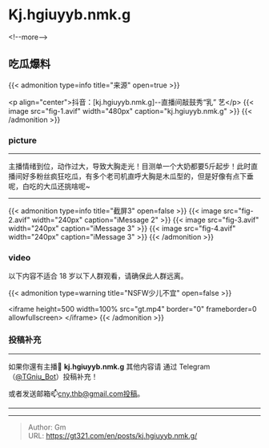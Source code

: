 # Kj.hgiuyyb.nmk.g

&lt;!--more--&gt;

## 吃瓜爆料

{{&lt; admonition type=info title=&#34;来源&#34; open=true &gt;}}

&lt;p align=&#34;center&#34;&gt;抖音：[kj.hgiuyyb.nmk.g]--直播间敲鼓秀“乳” 艺&lt;/p&gt;
{{&lt; image src=&#34;fig-1.avif&#34; width=&#34;480px&#34; caption=&#34;kj.hgiuyyb.nmk.g&#34; &gt;}}
{{&lt; /admonition &gt;}}
### picture
***
主播情绪到位，动作过大，导致大胸走光！目测单一个大奶都要5斤起步！此时直播间好多粉丝疯狂吃瓜，有多个老司机直呼大胸是木瓜型的，但是好像有点下垂呢，白吃的大瓜还挑啥呢~
***

{{&lt; admonition type=info title=&#34;截屏3&#34; open=false &gt;}}
{{&lt; image src=&#34;fig-2.avif&#34; width=&#34;240px&#34; caption=&#34;iMessage 2&#34; &gt;}}
{{&lt; image src=&#34;fig-3.avif&#34; width=&#34;240px&#34; caption=&#34;iMessage 3&#34; &gt;}}
{{&lt; image src=&#34;fig-4.avif&#34; width=&#34;240px&#34; caption=&#34;iMessage 3&#34; &gt;}}
{{&lt; /admonition &gt;}}

### video
以下内容不适合 18 岁以下人群观看，请确保此人群远离。

{{&lt; admonition type=warning title=&#34;NSFW少儿不宜&#34; open=false &gt;}}

&lt;iframe
 height=500 width=100%
 src=&#34;gt.mp4&#34; border=&#34;0&#34;
 frameborder=0 allowfullscreen&gt;
&lt;/iframe&gt;
{{&lt; /admonition &gt;}}

### 投稿补充
***
如果你還有主播🧐 **kj.hgiuyyb.nmk.g** 其他内容请
通过 Telegram（[@TGniu_Bot](https://t.me/TGniu_Bot)）投稿补充！


或者发送邮箱📫cny.thb@gmail.com投稿。

***

---

> Author: Gm  
> URL: https://gt321.com/en/posts/kj.hgiuyyb.nmk.g/  


